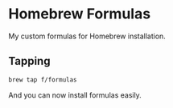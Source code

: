 Homebrew Formulas
=================

My custom formulas for Homebrew installation.

## Tapping

```bash
brew tap f/formulas
```

And you can now install formulas easily.

